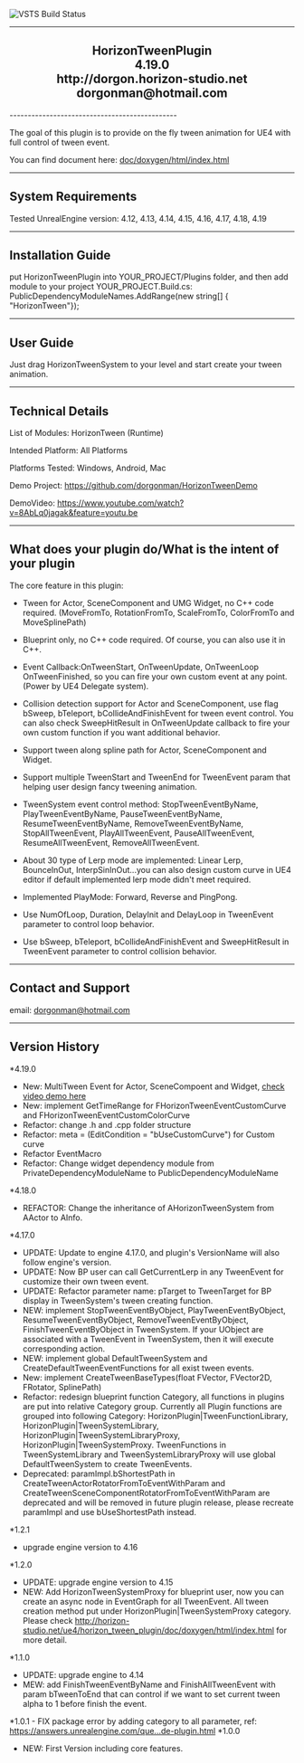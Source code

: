 ![VSTS Build Status](https://horizon-studio.visualstudio.com/_apis/public/build/definitions/66d242ac-f17b-4303-9a70-ebb6a52e1525/2/badge)


----------------------------------------------  
<h2 align="center">				
			HorizonTweenPlugin<br>
					4.19.0   <br>
			http://dorgon.horizon-studio.net  <br>
				dorgonman@hotmail.com  <br>
</h2>
----------------------------------------------  

The goal of this plugin is to provide on the fly tween animation for UE4 with full control of tween event.

You can find document here: [doc/doxygen/html/index.html](http://horizon-studio.net/ue4/horizon_tween_plugin/doc/doxygen/html/index.html)  

-----------------------  
System Requirements
-----------------------  

Tested UnrealEngine version: 4.12, 4.13, 4.14, 4.15, 4.16, 4.17, 4.18, 4.19

-----------------------
Installation Guide
-----------------------  

put HorizonTweenPlugin into YOUR_PROJECT/Plugins folder, 
and then add module to your project 
YOUR_PROJECT.Build.cs:
PublicDependencyModuleNames.AddRange(new string[] { "HorizonTween"});

-----------------------
User Guide
-----------------------  

Just drag HorizonTweenSystem to your level and start create your tween animation.

-----------------------
Technical Details
-----------------------  

List of Modules: HorizonTween (Runtime)  

Intended Platform: All Platforms  

Platforms Tested: Windows, Android, Mac  

Demo Project: https://github.com/dorgonman/HorizonTweenDemo 

DemoVideo: https://www.youtube.com/watch?v=8AbLq0jagak&feature=youtu.be  

-----------------------
What does your plugin do/What is the intent of your plugin
-----------------------  

The core feature in this plugin:  

* Tween for Actor, SceneComponent and UMG Widget, no C++ code required. (MoveFromTo, RotationFromTo, ScaleFromTo, ColorFromTo and MoveSplinePath)

* Blueprint only, no C++ code required. Of course, you can also use it in C++.  

* Event Callback:OnTweenStart, OnTweenUpdate, OnTweenLoop OnTweenFinished, so you can fire your own custom event at any point.(Power by UE4 Delegate system).  

* Collision detection support for Actor and SceneComponent, use flag bSweep, bTeleport, bCollideAndFinishEvent for tween event control. You can also check SweepHitResult in OnTweenUpdate callback to fire your own custom function if you want additional behavior.  

* Support tween along spline path for Actor, SceneComponent and Widget.  

* Support multiple TweenStart and TweenEnd for TweenEvent param that helping user design fancy tweening animation.  

* TweenSystem event control method: StopTweenEventByName, PlayTweenEventByName, PauseTweenEventByName, ResumeTweenEventByName, RemoveTweenEventByName, StopAllTweenEvent, PlayAllTweenEvent, PauseAllTweenEvent, ResumeAllTweenEvent, RemoveAllTweenEvent.  

* About 30 type of Lerp mode are implemented: Linear Lerp, BounceInOut, InterpSinInOut...you can also design custom curve in UE4 editor if default implemented lerp mode didn't meet required.  

* Implemented PlayMode: Forward, Reverse and PingPong.  

* Use NumOfLoop, Duration, DelayInit and DelayLoop in TweenEvent parameter to control loop behavior.  

* Use bSweep, bTeleport, bCollideAndFinishEvent and SweepHitResult in TweenEvent parameter to control collision behavior.  

-----------------------
Contact and Support
-----------------------  

email: dorgonman@hotmail.com


-----------------------
 Version History
-----------------------  

*4.19.0
- New: MultiTween Event for Actor, SceneCompoent and Widget, [check video demo here](https://www.youtube.com/edit?o=U&video_id=Tg0sqlCbAHU)
- New: implement GetTimeRange for FHorizonTweenEventCustomCurve and FHorizonTweenEventCustomColorCurve
- Refactor: change .h and .cpp folder structure
- Refactor: meta = (EditCondition = "bUseCustomCurve") for Custom curve
- Refactor EventMacro
- Refactor: Change widget dependency module from PrivateDependencyModuleName to PublicDependencyModuleName

*4.18.0
- REFACTOR: Change the inheritance of AHorizonTweenSystem from AActor to AInfo.


*4.17.0
- UPDATE: Update to engine 4.17.0, and plugin's VersionName will also follow engine's version.
- UPDATE: Now BP user can call GetCurrentLerp in any TweenEvent for customize their own tween event.
- UPDATE: Refactor parameter name: pTarget to TweenTarget for BP display in TweenSystem's tween creating function.
- NEW: implement StopTweenEventByObject, PlayTweenEventByObject, ResumeTweenEventByObject, RemoveTweenEventByObject, FinishTweenEventByObject in TweenSystem. If your UObject are associated with a TweenEvent in TweenSystem, then it will execute corresponding action.
- NEW: implement global DefaultTweenSystem and CreateDefaultTweenEventFunctions for all exist tween events.
- New: implement CreateTweenBaseTypes(float FVector, FVector2D, FRotator, SplinePath)
- Refactor: redesign blueprint function Category, all functions in plugins are put into relative Category group. Currently all Plugin functions are grouped into following Category: HorizonPlugin|TweenFunctionLibrary, HorizonPlugin|TweenSystemLibrary, HorizonPlugin|TweenSystemLibraryProxy, HorizonPlugin|TweenSystemProxy. TweenFunctions in TweenSystemLibrary and TweenSystemLibraryProxy will use global DefaultTweenSystem to create TweenEvents.
- Deprecated: paramImpl.bShortestPath in CreateTweenActorRotatorFromToEventWithParam and CreateTweenSceneComponentRotatorFromToEventWithParam are deprecated and will be removed in future plugin release, please recreate paramImpl and use bUseShortestPath instead.


*1.2.1
- upgrade engine version to 4.16

*1.2.0
- UPDATE: upgrade engine version to 4.15
- NEW: Add HorizonTweenSystemProxy for blueprint user, now you can create an async node in EventGraph for all TweenEvent. All tween creation method put under HorizonPlugin|TweenSystemProxy category. Please check http://horizon-studio.net/ue4/horizon_tween_plugin/doc/doxygen/html/index.html for more detail.

*1.1.0
- UPDATE: upgrade engine to 4.14
- MEW: add FinishTweenEventByName and FinishAllTweenEvent with param bTweenToEnd that can control if we want to set current tween alpha to 1 before finish the event.

*1.0.1 - FIX package error by adding category to all parameter, ref: https://answers.unrealengine.com/que...de-plugin.html
*1.0.0
 - NEW: First Version including core features.
